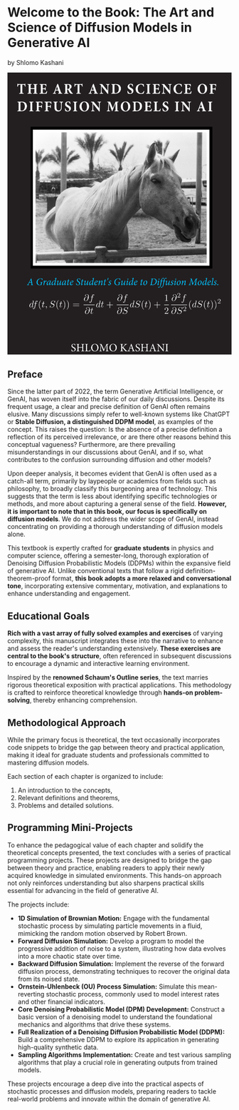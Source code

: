 # Welcome to the Book: The Art and Science of Diffusion Models in Generative AI

by Shlomo Kashani

![Book cover](./cover.png)

## Preface

Since the latter part of 2022, the term Generative Artificial Intelligence, or GenAI, has woven itself into the fabric of our daily discussions. Despite its frequent usage, a clear and precise definition of GenAI often remains elusive. Many discussions simply refer to well-known systems like ChatGPT or **Stable Diffusion, a distinguished DDPM model**, as examples of the concept. This raises the question: Is the absence of a precise definition a reflection of its perceived irrelevance, or are there other reasons behind this conceptual vagueness? Furthermore, are there prevailing misunderstandings in our discussions about GenAI, and if so, what contributes to the confusion surrounding diffusion and other models?

Upon deeper analysis, it becomes evident that GenAI is often used as a catch-all term, primarily by laypeople or academics from fields such as philosophy, to broadly classify this burgeoning area of technology. This suggests that the term is less about identifying specific technologies or methods, and more about capturing a general sense of the field. **However, it is important to note that in this book, our focus is specifically on diffusion models**. We do not address the wider scope of GenAI, instead concentrating on providing a thorough understanding of diffusion models alone.

This textbook is expertly crafted for **graduate students** in physics and computer science, offering a semester-long, thorough exploration of Denoising Diffusion Probabilistic Models (DDPMs) within the expansive field of generative AI. Unlike conventional texts that follow a rigid definition-theorem-proof format, **this book adopts a more relaxed and conversational tone**, incorporating extensive commentary, motivation, and explanations to enhance understanding and engagement.

## Educational Goals

**Rich with a vast array of fully solved examples and exercises** of varying complexity, this manuscript integrates these into the narrative to enhance and assess the reader's understanding extensively. **These exercises are central to the book's structure**, often referenced in subsequent discussions to encourage a dynamic and interactive learning environment.

Inspired by the **renowned Schaum's Outline series**, the text marries rigorous theoretical exposition with practical applications. This methodology is crafted to reinforce theoretical knowledge through **hands-on problem-solving**, thereby enhancing comprehension.

## Methodological Approach

While the primary focus is theoretical, the text occasionally incorporates code snippets to bridge the gap between theory and practical application, making it ideal for graduate students and professionals committed to mastering diffusion models.

Each section of each chapter is organized to include:
1. An introduction to the concepts,
2. Relevant definitions and theorems,
3. Problems and detailed solutions.

## Programming Mini-Projects

To enhance the pedagogical value of each chapter and solidify the theoretical concepts presented, the text concludes with a series of practical programming projects. These projects are designed to bridge the gap between theory and practice, enabling readers to apply their newly acquired knowledge in simulated environments. This hands-on approach not only reinforces understanding but also sharpens practical skills essential for advancing in the field of generative AI.

The projects include:
- **1D Simulation of Brownian Motion:** Engage with the fundamental stochastic process by simulating particle movements in a fluid, mimicking the random motion observed by Robert Brown.
- **Forward Diffusion Simulation:** Develop a program to model the progressive addition of noise to a system, illustrating how data evolves into a more chaotic state over time.
- **Backward Diffusion Simulation:** Implement the reverse of the forward diffusion process, demonstrating techniques to recover the original data from its noised state.
- **Ornstein-Uhlenbeck (OU) Process Simulation:** Simulate this mean-reverting stochastic process, commonly used to model interest rates and other financial indicators.
- **Core Denoising Probabilistic Model (DPM) Development:** Construct a basic version of a denoising model to understand the foundational mechanics and algorithms that drive these systems.
- **Full Realization of a Denoising Diffusion Probabilistic Model (DDPM):** Build a comprehensive DDPM to explore its application in generating high-quality synthetic data.
- **Sampling Algorithms Implementation:** Create and test various sampling algorithms that play a crucial role in generating outputs from trained models.

These projects encourage a deep dive into the practical aspects of stochastic processes and diffusion models, preparing readers to tackle real-world problems and innovate within the domain of generative AI.
